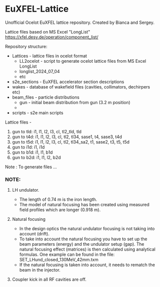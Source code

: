 # EuXFEL-Lattice
Unofficial Ocelot EuXFEL lattice repository. Created by Bianca and Sergey. 

Lattice files based on MS Excel "LongList" https://xfel.desy.de/operation/component_list/

Repository structure:
* Lattices - lattice files in ocelot format
  * LL2ocelot - script to generate ocelot lattice files from MS Excel LongList 
  * longlist_2024_07_04
  * etc
* s2e_sections - EuXFEL accelerator section descriptions 
* wakes - database of wakefield files (cavities, collimators, dechirpers etc)
* beam_files - particle distributions 
  * gun - initial beam distribution from gun (3.2 m position)
  * 
* scripts - s2e main scripts 


Lattice files - 
1. gun to tld: i1, l1, l2, l3, cl, tl2_tld, tld
2. gun to t4d: i1, l1, l2, l3, cl, tl2, tl34, sase1, t4, sase3, t4d
3. gun to t5d: i1, l1, l2, l3, cl, tl2, tl34_sa2, t1, sase2, t3, t5, t5d
4. gun to i1d: i1, i1d
5. gun to b1d: i1, l1, b1d
6. gun to b2d: i1, l1, l2, b2d

Note : To generate files ... 

### NOTE:
1. LH undulator.
   - The length of 0.74 m is the iron length.
   - The model of natural focusing has been created using measured field profiles which are longer (0.918 m).

2. Natural focusing
   - In the design optics the natural undulator focusing is not taking into account (drift).
   - To take into account the natural focusing you have
     to set up the beam parameters (energy) and the undulator setup (gap).
     The natural focusing effect (matrices) is then calculated using analytical formulas. One example can be found in the file:
     SET_LHund_closed_130MeV_42mm.txm
   - If the natural focusing is taken into account, it needs to rematch the beam in the injector.

3. Coupler kick in all RF cavities are off.


